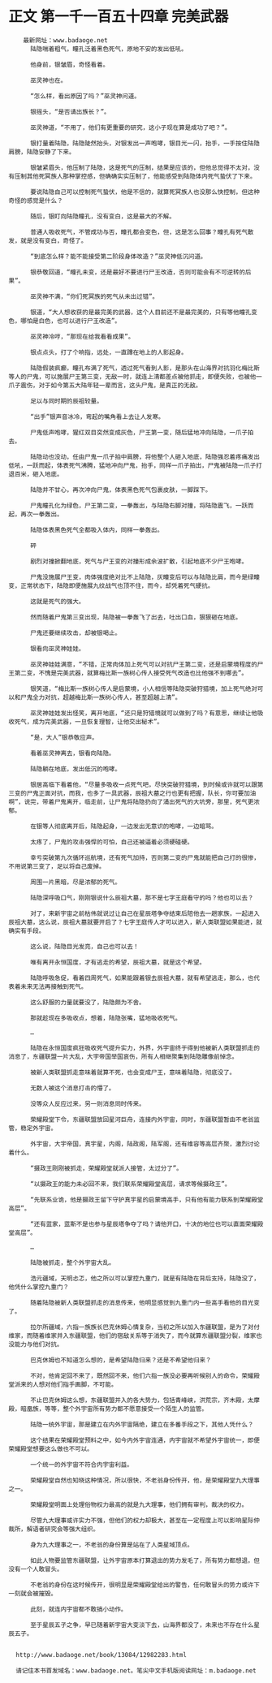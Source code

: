 # 正文 第一千一百五十四章 完美武器
        最新网址：www.badaoge.net
          陆隐喘着粗气，瞳孔泛着黑色死气，原地不安的发出低吼。
      
          他身前，银皱眉，奇怪看着。
      
          巫灵神也在。
      
          “怎么样，看出原因了吗？”巫灵神问道。
      
          银摇头，“是否请出族长？”。
      
          巫灵神道，“不用了，他们有更重要的研究，这小子现在算是成功了吧？”。
      
          银打量着陆隐，陆隐陡然抬头，对银发出一声咆哮，银目光一闪，抬手，一手按住陆隐肩膀，陆隐安静了下来。
      
          银皱紧眉头，他压制了陆隐，这是死气的压制，结果是应该的，但他总觉得不太对，没有压制其他死冥族人那种掌控感，但确确实实压制了，他能感受到陆隐体内死气蛰伏了下来。
      
          要说陆隐自己可以控制死气蛰伏，他是不信的，就算死冥族人也没那么快控制，但这种奇怪的感觉是什么？
      
          随后，银盯向陆隐瞳孔，没有变白，这是最大的不解。
      
          普通人吸收死气，不管成功与否，瞳孔都会变色，但，这是怎么回事？瞳孔有死气散发，就是没有变白，奇怪了。
      
          “到底怎么样？能不能接受第二阶段身体改造？”巫灵神低沉问道。
      
          银恭敬回道，“瞳孔未变，还是最好不要进行尸王改造，否则可能会有不可逆转的后果”。
      
          巫灵神不满，“你们死冥族的死气从未出过错”。
      
          银道，“大人想收获的是最完美的武器，这个人目前还不是最完美的，只有等他瞳孔变色，哪怕是白色，也可以进行尸王改造”。
      
          巫灵神冷哼，“那现在给我看看成果”。
      
          银点点头，打了个响指，远处，一直蹲在地上的人影起身。
      
          陆隐假装疯癫，瞳孔布满了死气，透过死气看到人影，是那头在山海界对抗羽化梅比斯等人的尸鬼，可以施展尸王第三变，无敌一时，就连上清都差点被他抓走，即便失败，也被他一爪子震伤，对于如今第五大陆年轻一辈而言，这头尸鬼，是真正的无敌。
      
          足以与同时期的辰祖较量。
      
          “出手”银声音冰冷，弯起的嘴角看上去让人发寒。
      
          尸鬼低声咆哮，猩红双目突然变成灰色，尸王第一变，随后猛地冲向陆隐，一爪子拍去。
      
          陆隐动也没动，任由尸鬼一爪子拍中肩膀，将他整个人砸入地底，陆隐强忍着疼痛发出低吼，一跃而起，体表死气沸腾，猛地冲向尸鬼，抬手，同样一爪子拍出，尸鬼被陆隐一爪子打退百米，砸入地底。
      
          陆隐并不甘心，再次冲向尸鬼，体表黑色死气包裹皮肤，一脚踩下。
      
          尸鬼瞳孔化为绿色，尸王第二变，一拳轰出，与陆隐右脚对撞，将陆隐震飞，一跃而起，再次一拳轰出。
      
          陆隐体表黑色死气全都吸入体内，同样一拳轰出。
      
          砰
      
          剧烈对撞掀翻地底，死气与尸王变的对撞形成余波扩散，引起地底不少尸王咆哮。
      
          尸鬼没施展尸王变，肉体强度绝对比不上陆隐，灰瞳变后可以与陆隐比肩，而今是绿瞳变，正常状态下，陆隐即便施展九纹战气也顶不住，而今，却凭着死气硬抗。
      
          这就是死气的强大。
      
          然而随着尸鬼第三变出现，陆隐被一拳轰飞了出去，吐出口血，狠狠砸在地底。
      
          尸鬼还要继续攻击，却被银喝止。
      
          银看向巫灵神娃娃。
      
          巫灵神娃娃满意，“不错，正常肉体加上死气可以对抗尸王第二变，还是启蒙境程度的尸王第二变，不愧是完美武器，就算梅比斯一族树心传人接受死气改造也比他强不到哪去”。
      
          银笑道，“梅比斯一族树心传人是启蒙境，小人相信等陆隐突破狩猎境，加上死气绝对可以和尸鬼全力对抗，超越梅比斯一族树心传人，甚至超越上清”。
      
          巫灵神娃娃发出怪笑，离开地底，“还只是狩猎境就可以做到了吗？有意思，继续让他吸收死气，成为完美武器，一旦恢复理智，让他交出秘术”。
      
          “是，大人”银恭敬应声。
      
          看着巫灵神离去，银看向陆隐。
      
          陆隐躺在地底，发出低沉的咆哮。
      
          银居高临下看着他，“尽量多吸收一点死气吧，尽快突破狩猎境，到时候或许就可以跟第三变的尸鬼正面对抗，而我，也多了一具武器，辰祖大墓之行也更有把握，队长，你可要加油啊”，说完，带着尸鬼离开，临走前，让尸鬼将陆隐扔向了涌出死气的大坑旁，那里，死气更浓郁。
      
          在银等人彻底离开后，陆隐起身，一边发出无意识的咆哮，一边暗骂。
      
          太疼了，尸鬼的攻击强悍的可怕，自己还被逼着必须硬碰硬。
      
          幸亏突破第九次循环巡航境，还有死气加持，否则第二变的尸鬼就能把自己打的很惨，不用说第三变了，足以将自己废掉。
      
          周围一片黑暗，尽是浓郁的死气。
      
          陆隐深呼吸口气，刚刚银说什么辰祖大墓，那不是七字王庭看守的吗？他也可以去？
      
          对了，来新宇宙之前枯伟就说过让自己在星辰塔争夺结束后陪他去一趟家族，一起进入辰祖大墓，这么说，辰祖大墓就要开启了？七字王庭传人才可以进入，新人类联盟如果能进，就确实有手段。
      
          这么说，陆隐目光发亮，自己也可以去！
      
          唯有离开永恒国度，才有逃走的希望，辰祖大墓，就是这个希望。
      
          陆隐呼吸急促，看着四周死气，如果能跟着银去辰祖大墓，就有希望逃走，那么，也代表着未来无法再接触到死气。
      
          这么舒服的力量就要没了，陆隐颇为不舍。
      
          那就趁现在多吸收点，想着，陆隐张嘴，猛地吸收死气。
      
          …
      
          陆隐在永恒国度疯狂吸收死气提升实力，外界，外宇宙终于得到他被新人类联盟抓走的消息了，东疆联盟一片大乱，大宇帝国举国哀伤，所有人相继聚集到陆隐雕像前悼念。
      
          被新人类联盟抓走意味着就算不死，也会变成尸王，意味着陆隐，彻底没了。
      
          无数人被这个消息打击的懵了。
      
          没等众人反应过来，另一则消息同时传来。
      
          荣耀殿堂下令，东疆联盟放回星河巨舟，连接内外宇宙，同时，东疆联盟暂由不老翁监管，稳定外宇宙。
      
          外宇宙，大宇帝国，真宇星，内阁，陆政阁，陆军阁，还有维容等高层齐聚，激烈讨论着什么。
      
          “摄政王刚刚被抓走，荣耀殿堂就派人接管，太过分了”。
      
          “以摄政王的能力未必回不来，我们联系荣耀殿堂高层，请求等候摄政王”。
      
          “先联系业诡，他是摄政王留下守护真宇星的启蒙境高手，只有他有能力联系到荣耀殿堂高层”。
      
          “还有蓝家，蓝斯不是也参与星辰塔争夺了吗？请他开口，十决的地位也可以直面荣耀殿堂高层”。
      
          …
      
          陆隐被抓走，整个外宇宙大乱。
      
          浩元疆域，天明忐忑，他之所以可以掌控九重门，就是有陆隐在背后支持，陆隐没了，他凭什么掌控九重门？
      
          随着陆隐被新人类联盟抓走的消息传来，他明显感觉到九重门内一些高手看他的目光变了。
      
          拉尔所疆域，六指一族族长巴克休姆心情复杂，当初之所以加入东疆联盟，是为了对付维家，而随着维家并入东疆联盟，他们的宿敌关系等于消失了，而今就算东疆联盟分裂，维家也没能力与他们对抗。
      
          巴克休姆也不知道怎么想的，是希望陆隐归来？还是不希望他归来？
      
          不对，他肯定回不来了，既然回不来，他们六指一族没必要再听候别人的命令，荣耀殿堂派来的人想对他们指手画脚，不可能。
      
          不止巴克休姆这么想，东疆联盟并入的各大势力，包括青峰峡，洪荒宗，齐木殿，太摩殿，暗凰族，等等，整个外宇宙所有势力都不愿意接受一个陌生人的监管。
      
          陆隐一统外宇宙，那是建立在内外宇宙隔绝，建立在多番手段之下，其他人凭什么？
      
          这个结果在荣耀殿堂预料之中，如今内外宇宙连通，内宇宙就不希望外宇宙统一，即便荣耀殿堂想要这么做也不可以。
      
          一个统一的外宇宙不符合内宇宙利益。
      
          荣耀殿堂自然也知晓这种情况，所以很快，不老翁身份传开，他，是荣耀殿堂九大理事之一。
      
          荣耀殿堂明面上处理俗物权力最高的就是九大理事，他们拥有审判，裁决的权力。
      
          尽管九大理事或许实力不强，但他们的权力却极大，甚至在一定程度上可以影响星际仲裁所，解语者研究会等强大组织。
      
          身为九大理事之一，不老翁的身份算是站在了人类星域顶点。
      
          如此人物要监管东疆联盟，让外宇宙原本打算退出的势力发毛了，所有势力都想退，但没有一个人敢冒头。
      
          不老翁的身份在这时候传开，很明显是荣耀殿堂给出的警告，任何敢冒头的势力或许下一刻就会被摧毁。
      
          此刻，就连内宇宙都不敢搞小动作。
      
          至于星辰五子之争，早已随着新宇宙大变淡下去，山海界都没了，未来也不存在什么星辰五子。
      
      
      http://www.badaoge.net/book/13084/12982283.html
      
      请记住本书首发域名：www.badaoge.net。笔尖中文手机版阅读网址：m.badaoge.net